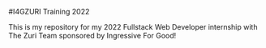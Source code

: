 #I4GZURI Training 2022

This is my repository for my 2022 Fullstack Web Developer internship with The Zuri Team sponsored by Ingressive For Good!